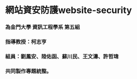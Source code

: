 # 網站資安防護website-security
### 為金門大學 資訊工程學系 第五組
### 指導教授：柯志亨
### 組員：劉鳳安、陸佑函、蘇川民、王文濤、許哲瑋
### 共同製作專題統整。
